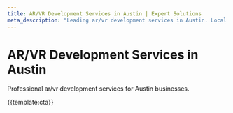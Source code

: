 ```yaml
---
title: AR/VR Development Services in Austin | Expert Solutions
meta_description: "Leading ar/vr development services in Austin. Local expertise, proven results, competitive rates."
---
```


# AR/VR Development Services in Austin

Professional ar/vr development services for Austin businesses.

{{template:cta}}
